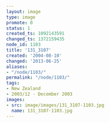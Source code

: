 ```yaml
---
layout: image
type: image
promote: 0
status: 1
created_ts: 1092143591
changed_ts: 1372159435
node_id: 1103
title: '131_3107'
created: '2004-08-10'
changed: '2013-06-25'
aliases:
- "/node/1103/"
permalink: "/node/1103/"
tags:
- New Zealand
- 2003/12 - December 2003
images:
- src: image/images/131_3107-1103.jpg
  name: 131_3107-1103.jpg
---
```


